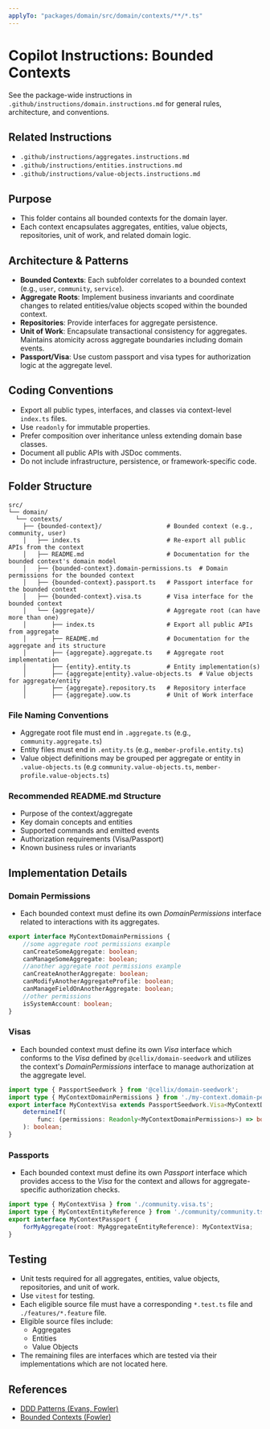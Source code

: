 ```yaml
---
applyTo: "packages/domain/src/domain/contexts/**/*.ts"
---
```


# Copilot Instructions: Bounded Contexts

See the package-wide instructions in `.github/instructions/domain.instructions.md` for general rules, architecture, and conventions.

## Related Instructions
- `.github/instructions/aggregates.instructions.md`
- `.github/instructions/entities.instructions.md`
- `.github/instructions/value-objects.instructions.md`

## Purpose
- This folder contains all bounded contexts for the domain layer.
- Each context encapsulates aggregates, entities, value objects, repositories, unit of work, and related domain logic.

## Architecture & Patterns
- **Bounded Contexts**: Each subfolder correlates to a bounded context (e.g., `user`, `community`, `service`).
- **Aggregate Roots**: Implement business invariants and coordinate changes to related entities/value objects scoped within the bounded context.
- **Repositories**: Provide interfaces for aggregate persistence.
- **Unit of Work**: Encapsulate transactional consistency for aggregates. Maintains atomicity across aggregate boundaries including domain events.
- **Passport/Visa**: Use custom passport and visa types for authorization logic at the aggregate level.

## Coding Conventions
- Export all public types, interfaces, and classes via context-level `index.ts` files.
- Use `readonly` for immutable properties.
- Prefer composition over inheritance unless extending domain base classes.
- Document all public APIs with JSDoc comments.
- Do not include infrastructure, persistence, or framework-specific code.

## Folder Structure

```
src/
└── domain/
  └── contexts/
    ├── {bounded-context}/                  # Bounded context (e.g., community, user)
    │   ├── index.ts                        # Re-export all public APIs from the context
    │   ├── README.md                       # Documentation for the bounded context's domain model
    │   ├── {bounded-context}.domain-permissions.ts  # Domain permissions for the bounded context
    │   ├── {bounded-context}.passport.ts   # Passport interface for the bounded context
    │   ├── {bounded-context}.visa.ts       # Visa interface for the bounded context
    │   └── {aggregate}/                    # Aggregate root (can have more than one)
    │       ├── index.ts                    # Export all public APIs from aggregate
    │       ├── README.md                   # Documentation for the aggregate and its structure
    │       ├── {aggregate}.aggregate.ts    # Aggregate root implementation
    │       ├── {entity}.entity.ts          # Entity implementation(s)
    │       ├── {aggregate|entity}.value-objects.ts  # Value objects for aggregate/entity
    │       ├── {aggregate}.repository.ts   # Repository interface
    │       ├── {aggregate}.uow.ts          # Unit of Work interface
```

### File Naming Conventions
- Aggregate root file must end in `.aggregate.ts` (e.g., `community.aggregate.ts`)
- Entity files must end in `.entity.ts` (e.g., `member-profile.entity.ts`)
- Value object definitions may be grouped per aggregate or entity in `.value-objects.ts` (e.g `community.value-objects.ts`, `member-profile.value-objects.ts`)

### Recommended README.md Structure
- Purpose of the context/aggregate
- Key domain concepts and entities
- Supported commands and emitted events
- Authorization requirements (Visa/Passport)
- Known business rules or invariants

## Implementation Details

### Domain Permissions
- Each bounded context must define its own *DomainPermissions* interface related to interactions with its aggregates.
```typescript
export interface MyContextDomainPermissions {
	//some aggregate root permissions example
	canCreateSomeAggregate: boolean;
	canManageSomeAggregate: boolean;
	//another aggregate root permissions example
	canCreateAnotherAggregate: boolean;
    canModifyAnotherAggregateProfile: boolean;
	canManageFieldOnAnotherAggregate: boolean;
	//other permissions
	isSystemAccount: boolean;
}
```
### Visas
- Each bounded context must define its own *Visa* interface which conforms to the *Visa* defined by `@cellix/domain-seedwork` and utilizes the context's *DomainPermissions* interface to manage authorization at the aggregate level.
```typescript
import type { PassportSeedwork } from '@cellix/domain-seedwork';
import type { MyContextDomainPermissions } from './my-context.domain-permissions.ts';
export interface MyContextVisa extends PassportSeedwork.Visa<MyContextDomainPermissions> {
	determineIf(
		func: (permissions: Readonly<MyContextDomainPermissions>) => boolean,
	): boolean;
}
```
### Passports
- Each bounded context must define its own *Passport* interface which provides access to the *Visa* for the context and allows for aggregate-specific authorization checks.
```typescript
import type { MyContextVisa } from './community.visa.ts';
import type { MyContextEntityReference } from './community/community.ts';
export interface MyContextPassport {
	forMyAggregate(root: MyAggregateEntityReference): MyContextVisa;
}
```

## Testing
- Unit tests required for all aggregates, entities, value objects, repositories, and unit of work.
- Use `vitest` for testing.
- Each eligible source file must have a corresponding `*.test.ts` file and `./features/*.feature` file.
- Eligible source files include:
    - Aggregates
    - Entities
    - Value Objects
- The remaining files are interfaces which are tested via their implementations which are not located here.

## References
- [DDD Patterns (Evans, Fowler)](https://martinfowler.com/bliki/DomainDrivenDesign.html)
- [Bounded Contexts (Fowler)](https://martinfowler.com/bliki/BoundedContext.html)